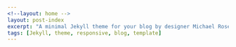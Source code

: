 ```yaml
---
<!--layout: home -->
layout: post-index
excerpt: "A minimal Jekyll theme for your blog by designer Michael Rose."
tags: [Jekyll, theme, responsive, blog, template]
---
```

